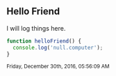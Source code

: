 ## Hello Friend
I will log things here.
```js
function helloFriend() {
  console.log('null.computer');
}
```
<small>Friday, December 30th, 2016, 05:56:09 AM</small>
